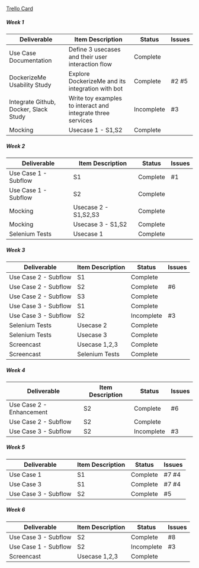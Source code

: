 [Trello Card](https://trello.com/b/xm0RHPxd)

##### Week 1

| Deliverable   | Item Description  | Status  | Issues
| ------------- | ------------  | ------------  |  ------------
| Use Case Documentation      | Define 3 usecases and their user interaction flow          | Complete | &nbsp;
| DockerizeMe Usability Study      | Explore DockerizeMe and its integration with bot       | Complete |  #2 #5
| Integrate Github, Docker, Slack Study     | Write toy examples to interact and integrate three services  |  Incomplete  |  #3
| Mocking    | Usecase 1 - S1,S2  | Complete | &nbsp;


##### Week 2

| Deliverable   | Item Description  | Status  | Issues
| ------------- | ------------  | ------------  |  ------------
| Use Case 1 - Subflow      | S1          | Complete | #1
| Use Case 1 - Subflow      | S2       | Complete |  &nbsp;
| Mocking     | Usecase 2 - S1,S2,S3  |  Complete  |  &nbsp;
| Mocking    | Usecase 3 - S1,S2  | Complete | &nbsp;
| Selenium Tests    | Usecase 1  | Complete | &nbsp;


##### Week 3

| Deliverable   | Item Description  | Status  | Issues
| ------------- | ------------  | ------------  |  ------------
| Use Case 2 - Subflow      | S1          | Complete | &nbsp;
| Use Case 2 - Subflow      | S2       | Complete | #6
| Use Case 2 - Subflow      | S3       | Complete |  &nbsp;
| Use Case 3 - Subflow      | S1       | Complete |  &nbsp;
| Use Case 3 - Subflow      | S2       | Incomplete |  #3
| Selenium Tests    | Usecase 2  | Complete | &nbsp;
| Selenium Tests    | Usecase 3  | Complete | &nbsp;
| Screencast  | Usecase 1,2,3  | Complete | &nbsp;
| Screencast  | Selenium Tests  | Complete | &nbsp;

##### Week 4

| Deliverable   | Item Description  | Status  | Issues
| ------------- | ------------  | ------------  |  ------------
| Use Case 2 - Enhancement      | S2        | Complete | #6
| Use Case 2 - Subflow      | S2       | Complete |  &nbsp;
| Use Case 3 - Subflow      | S2       | Incomplete |  #3


##### Week 5

| Deliverable   | Item Description  | Status  | Issues
| ------------- | ------------  | ------------  |  ------------
| Use Case 1    | S1  | Complete | #7 #4
| Use Case 3    | S1  | Complete | #7 #4
| Use Case 3 - Subflow      | S2       | Complete |  #5

##### Week 6

| Deliverable   | Item Description  | Status  | Issues
| ------------- | ------------  | ------------  |  ------------
| Use Case 3 - Subflow      | S2       | Complete |  #8
| Use Case 1 - Subflow      | S2       | Incomplete |  #3
| Screencast      | Usecase 1,2,3       | Complete |  &nbsp;

